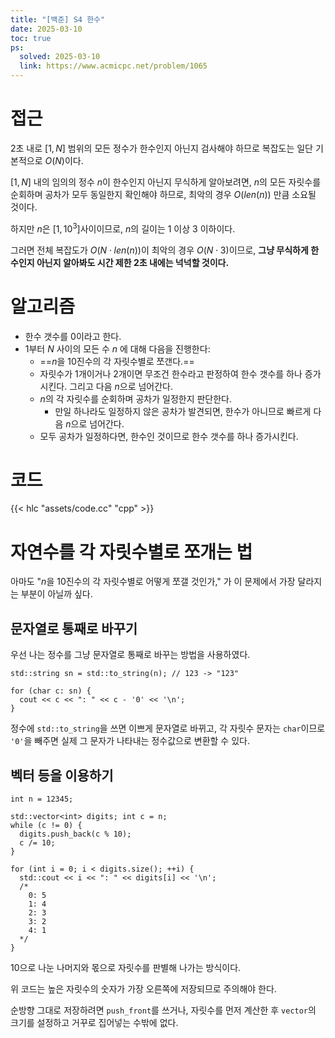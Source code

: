 ```yaml
---
title: "[백준] S4 한수"
date: 2025-03-10
toc: true
ps:
  solved: 2025-03-10
  link: https://www.acmicpc.net/problem/1065
---
```


<!-- 18분 -->

# 접근

2초 내로 $[1, N]$ 범위의 모든 정수가 한수인지 아닌지 검사해야 하므로 복잡도는 일단 기본적으로 $O(N)$이다. 

$[1, N]$ 내의 임의의 정수 $n$이 한수인지 아닌지 무식하게 알아보려면, $n$의 모든 자릿수를 순회하며 공차가 모두 동일한지 확인해야 하므로, 최악의 경우 $O(len(n))$ 만큼 소요될 것이다.

하지만 $n$은 $[1, 10^3]$사이이므로, $n$의 길이는 1 이상 3 이하이다.

그러면 전체 복잡도가 $O(N \cdot len(n))$이 최악의 경우 $O(N \cdot 3)$이므로, **그냥 무식하게 한수인지 아닌지 알아봐도 시간 제한 2초 내에는 넉넉할 것이다.**

# 알고리즘

* 한수 갯수를 0이라고 한다.
* 1부터 $N$ 사이의 모든 수 $n$ 에 대해 다음을 진행한다:
  * ==$n$을 10진수의 각 자릿수별로 쪼갠다.==
  * 자릿수가 1개이거나 2개이면 무조건 한수라고 판정하여 한수 갯수를 하나 증가시킨다. 그리고 다음 $n$으로 넘어간다.
  * $n$의 각 자릿수를 순회하며 공차가 일정한지 판단한다.
    * 만일 하나라도 일정하지 않은 공차가 발견되면, 한수가 아니므로 빠르게 다음 $n$으로 넘어간다.
  * 모두 공차가 일정하다면, 한수인 것이므로 한수 갯수를 하나 증가시킨다.

# 코드

{{< hlc "assets/code.cc" "cpp" >}}

# 자연수를 각 자릿수별로 쪼개는 법

아마도 "$n$을 10진수의 각 자릿수별로 어떻게 쪼갤 것인가," 가 이 문제에서 가장 달라지는 부분이 아닐까 싶다.

## 문자열로 통째로 바꾸기

우선 나는 정수를 그냥 문자열로 통째로 바꾸는 방법을 사용하였다.

```cpp{lineNos=false}
std::string sn = std::to_string(n); // 123 -> "123"

for (char c: sn) {
  cout << c << ": " << c - '0' << '\n';
}
```

정수에 `std::to_string`을 쓰면 이쁘게 문자열로 바뀌고, 각 자릿수 문자는 `char`이므로 `'0'`을 빼주면 실제 그 문자가 나타내는 정수값으로 변환할 수 있다.

## 벡터 등을 이용하기

```cpp{lineNos=false}
int n = 12345;

std::vector<int> digits; int c = n;
while (c != 0) {
  digits.push_back(c % 10);
  c /= 10;
}

for (int i = 0; i < digits.size(); ++i) {
  std::cout << i << ": " << digits[i] << '\n';
  /*
    0: 5
    1: 4
    2: 3
    3: 2
    4: 1
  */
}
```

10으로 나눈 나머지와 몫으로 자릿수를 판별해 나가는 방식이다.

위 코드는 높은 자릿수의 숫자가 가장 오른쪽에 저장되므로 주의해야 한다.

순방향 그대로 저장하려면 `push_front`를 쓰거나, 자릿수를 먼저 계산한 후 `vector`의 크기를 설정하고 거꾸로 집어넣는 수밖에 없다.